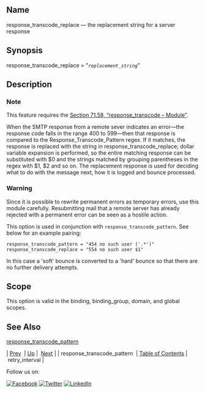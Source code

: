 <a name="conf.ref.response_transcode_replace"></a>
## Name

response_transcode_replace — the replacement string for a server response

## Synopsis

response_transcode_replace = "*`replacement_string`*"

<a name="idp26083728"></a>
## Description

### Note

This feature requires the [Section 71.58, “response_transcode – Module”](modules.response_transcode.php "71.58. response_transcode – Module").

When the SMTP response from a remote sever indicates an error—the response code falls in the range 400 to 599—then that response is compared to the Response_Transcode_Pattern regex. If it matches, the response is replaced with the string in response_transcode_replace; dollar variable expansion is performed, so the entire matching response can be substituted with $0 and the strings matched by grouping parentheses in the regex with $1, $2 and so on. The replacement response is used for deciding what to do with the message next, how it is logged and bounce processed.

### Warning

Since it is possible to rewrite permanent errors as temporary errors, use this module carefully. Resubmitting mail that a remote server has already rejected with a permanent error can be seen as a hostile action.

This option is used in conjunction with `response_transcode_pattern`. See below for an example pairing:

```
response_transcode_pattern = "454 no such user ('.*')"
response_transcode_replace = "554 no such user $1"
```

In this case a 'soft' bounce is converted to a 'hard' bounce so that there are no further delivery attempts.

<a name="idp26090416"></a>
## Scope

This option is valid in the binding, binding_group, domain, and global scopes.

<a name="idp26092288"></a>
## See Also

[response_transcode_pattern](conf.ref.response_transcode_pattern.php "response_transcode_pattern")

| [Prev](conf.ref.response_transcode_pattern.php)  | [Up](config.options.ref.php) |  [Next](conf.ref.retry_interval.php) |
| response_transcode_pattern  | [Table of Contents](index.php) |  retry_interval |

Follow us on:

[![Facebook](https://support.messagesystems.com/images/icon-facebook.png)](http://www.facebook.com/messagesystems) [![Twitter](https://support.messagesystems.com/images/icon-twitter.png)](http://twitter.com/#!/MessageSystems) [![LinkedIn](https://support.messagesystems.com/images/icon-linkedin.png)](http://www.linkedin.com/company/message-systems)